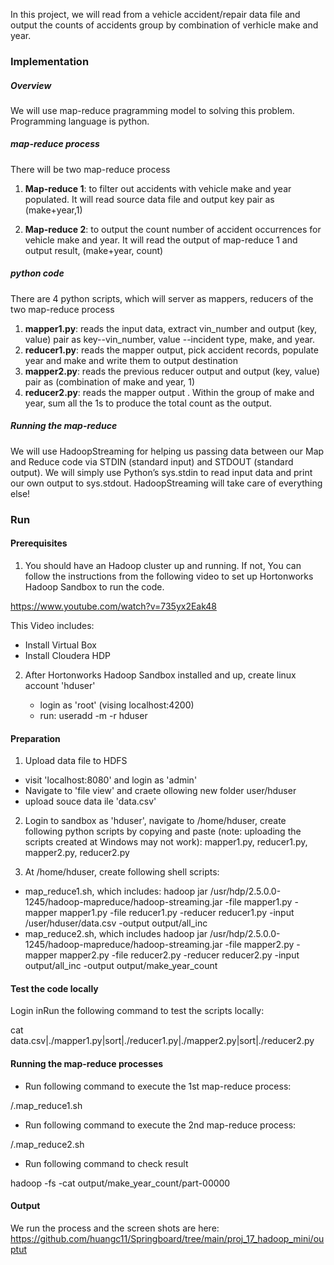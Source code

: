 In this project, we will read from a vehicle accident/repair data file and output the counts of  accidents group by combination of verhicle make and year. 

### Implementation


#####  Overview

We will use map-reduce pragramming model to solving this problem. Programming language is python. 


##### map-reduce process

There will be two map-reduce process

1. **Map-reduce 1**:  to filter out accidents with vehicle make and year populated. It will read source data file and output  key pair as (make+year,1)

2. **Map-reduce 2**:  to output the count number of accident occurrences for vehicle make and year. 
It will read the output of map-reduce 1 and output result, (make+year, count)

##### python code
There are 4 python scripts, which will server as mappers, reducers of the two map-reduce process

1. **mapper1.py**:  reads the input data,  extract vin_number  and   output (key, value) pair as key--vin_number, value --incident type, make, and year.
2. **reducer1.py**:   reads the mapper output, pick accident records, populate year and make and write them to output destination
3. **mapper2.py**: reads the previous reducer output and output (key, value) pair as (combination of make and year, 1)
4. **reducer2.py**: reads the mapper output . Within the group of make and year, sum all the 1s to produce the total count as the output.


##### Running the map-reduce 

We will use HadoopStreaming for helping us passing data between our Map and Reduce code via STDIN (standard input) and STDOUT (standard output).
We will simply use Python’s sys.stdin to read input data and print our own output to sys.stdout. HadoopStreaming will take care of everything else!


### Run

####  Prerequisites

1. You should have an Hadoop cluster up and running. If not, You can follow the instructions from the following  video to set up Hortonworks Hadoop Sandbox to run the code. 

https://www.youtube.com/watch?v=735yx2Eak48

This Video includes:
- Install Virtual Box 
- Install Cloudera HDP

2. After Hortonworks Hadoop Sandbox  installed and up, create linux account 'hduser'

   - login as 'root' (vising localhost:4200)
   - run:
    useradd -m -r hduser


#### Preparation

1. Upload data file to HDFS
  - visit  'localhost:8080' and login as 'admin'
  - Navigate to 'file view' and craete ollowing new folder
     user/hduser
  - upload souce data ile 'data.csv'
     
2. Login to sandbox as 'hduser', navigate to /home/hduser, create following python scripts by copying and paste (note: uploading the scripts created at Windows may not work):
 mapper1.py, reducer1.py, mapper2.py, reducer2.py

3. At /home/hduser,  create following shell scripts:
  - map_reduce1.sh, which includes:
   hadoop jar /usr/hdp/2.5.0.0-1245/hadoop-mapreduce/hadoop-streaming.jar -file mapper1.py -mapper mapper1.py -file reducer1.py -reducer reducer1.py -input /user/hduser/data.csv -output output/all_inc
  - map_reduce2.sh, which includes
  hadoop jar /usr/hdp/2.5.0.0-1245/hadoop-mapreduce/hadoop-streaming.jar -file mapper2.py -mapper mapper2.py -file reducer2.py -reducer reducer2.py -input  output/all_inc -output output/make_year_count


#### Test the code locally

Login inRun the following command to  test the scripts locally:

cat data.csv|./mapper1.py|sort|./reducer1.py|./mapper2.py|sort|./reducer2.py
 
####  Running the map-reduce processes

- Run following command to execute the 1st map-reduce process:

/.map_reduce1.sh



- Run following command to execute the 2nd  map-reduce process:

/.map_reduce2.sh


- Run following command to check result 

hadoop -fs -cat output/make_year_count/part-00000


#### Output
We run the process and the screen shots are here:
https://github.com/huangc11/Springboard/tree/main/proj_17_hadoop_mini/ouptut

